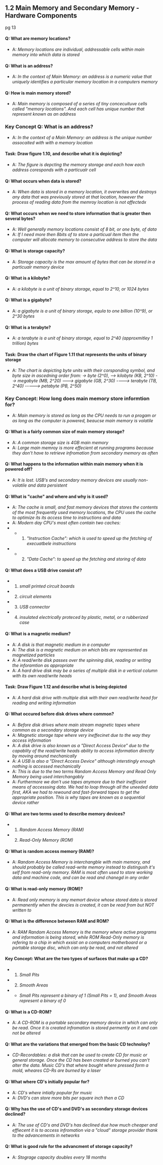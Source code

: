 ## 1.2 Main Memory and Secondary Memory - Hardware Components 

pg 13
#### Q: What are memory locations?
- A: *Memory locations are individual, addressable cells within main memory into which data is stored*

#### Q: What is an address?
- A: *In the context of Main Memory: an address is a numeric value that uniquely identifies a particular memory location in a computers memory*

#### Q: How is main memory stored?
- A: *Main memory is composed of a series of tiny concecuituve cells called "memory locations". And each cell has unique number that represent known as an address*

### Key Concept Q: What is an address?
- A: *In the context of a Main Memory: an address is the unique number assocaited with with a memory location*

#### Task: Draw figure 1.10, and describe what it is depicting?
- A: *The figure is depcting the memory storage and each how each address coresponds with a particualr cell*

#### Q: What occurs when data is stored?
- A: *When data is stored in a memory location, it overwrites and destroys any data that was previously stored at that location, however the process of reading data from the memroy location is not affectedx*


#### Q: What occurs when we need to store information that is greater then several bytes?
- A: *Well generally memory locations consist of 8 bit, or one byte, of data*
- A: *If I need more then 8bits of to store a particual item then the computer will allocate memory to consecutive address to store the data*

#### Q: What is storage capacity?
- A: *Storage capacity is the max amount of bytes that can be stored in a particualr memory device*

#### Q: What is a kilobyte?
- A: *a kilobyte is a unit of binary storage, equal to 2^10, or 1024 bytes*

#### Q: What is a gigabyte?
- A: *a gigabyte is a unit of binary storage, equla to one billion (10^9), or 2^30 bytes*

#### Q: What is a terabyte?
- A: *a terabyte is a unit of binary storage, equal to 2^40 (approxmitley 1 trillion) bytes*

#### Task: Draw the chart of Figure 1.11 that represents the units of binary storage
- A: *The chart is depicting byte units with their corsponding symbol, and byte size in ascedning order from:
 -> byte (2^0),
  --> kilobyte (KB, 2^10)
   --> megabyte (MB, 2^20)
    ---> gigabyte (GB, 2^30)
     ----> terabyte (TB, 2^40)
      -----> petabyte (PB, 2^50)*

### Key Concept: How long does main memory store informtion for?
- A: *Main memory is stored as long as the CPU needs to run a progam or as long as the computer is powered, beaucse main memory is volatile*

#### Q: What is a fairly common size of main memory storage?
- A: *A common storage size is 4GB main memory*
- A: *Large main memroy is more effecient at running programs because they don't have to retrieve infromation from secondary memory as often*

#### Q: What happens to the information within main memory when it is powered off?
- A: *It is lost. USB's and secondary memory devices are usually non-volatile and data persistent*


#### Q: What is "cache" and where and why is it used?
- A: *The cache is small, and fast memory devices that stores the contents of the most frequently used memory locations, the CPU uses the cache to optimize its its access time to instructions and data*
- A: *Modern day CPU's most often contain two caches:*
- - 1. *"Instruction Cache": which is used to speed up the fetching of execuatbele instructions*
- - 2. *"Data Cache":  to speed up the fetching and storing of data*


#### Q: What does a USB drive consist of?
- 1. *small printed circuit boards*
- 2. *circuit elements*
- 3. *USB connector*
- 4. *insulated electrically proteced by plastic, metal, or a rubberized case*

#### Q: What is a magnetic medium?
- A: *A disk is that magnetic medium in a computer*
- A: *The disk is a magnetic medium on which bits are represented as magnetized particles*
- A: *A read/write disk passes over the spinning disk, reading or writing the inforamtion as appropriate*
- A: *A hard drive disk may be a series of multiple disk in a vertical column with its own read/write heads*


#### Task: Draw Figure 1.12 and describe what is being depicted
- A: *A hard disk drive with multiple disk with their own read/write head for reading and writing information*


#### Q: What occured before disk drives where common?
- A: *Before disk drives where main stream magnetic tapes where common as a secondary storage device*
- A: *Magnetic storage tape where very ineffecinet due to the way they access information*
- A: *A disk drive is also known as a "Direct Access Device" due to the capablity of the read/write heads ability to access information directly by moving around mechanically*
- A: *A USB is also a "Direct Access Device" although interstingly enough nothing is accessed mechanically*
- A: *This is due to the two terms Random Access Memory and Read Only Memory being used interchangably*
- A: *Furthermore we don't use tapes anymore due to their inefficeint means of accesssing data. We had to loop through all the uneeded data first, AKA we had to rewound and fast-forward tapes to get the appropriate position. This is why tapes are known as a sequential device rather*


#### Q: What are two terms used to describe memory devices?
- 1. *Random Access Memory (RAM)*
- 2. *Read-Only Memory (ROM)*

#### Q: What is random access memory (RAM)?
- A: *Random Access Memory is interchangble with main memory, and should probably be called read-write memory instead to distingush it's self from read-only memory. RAM is most often used to store working data and machine code, and can be read and chanegd in any order*

#### Q: What is read-only memory (ROM)?
- A: *Read only memory is any memort device whose stored data is stored permanently when the devcies is created, it can be read from but NOT written to*

#### Q: What is the difference between RAM and ROM?
- A: *RAM Random Access Memory is the memory where active programs and information is being stored, while ROM Read-Only memory is refering to a chip in which exsist on a computers motherboard or a portable storage disc, which can only be read, and not altered*


#### Key Concept: What are the two types of surfaces that make up a CD?
- 1. *Small Pits*
- 2. *Smooth Areas*
- - *Small Pits represent a binary of 1 (Small Pits = 1), and Smooth Areas represent a binary of 0*


#### Q: What is a CD-ROM?
- A: *A CD-ROM is a portable secondary memory device in which can only be read. Once it is created infromation is stored permently on it and can not be altered*


#### Q: What are the variations that emerged from the basic CD technoloy?
- *CD-Recordables: a disk that can be used to create CD for music or general storage. Once the CD has been created or burned you can't alter the data. Music CD's that where bought where pressed form a mold, wheares CD-Rs are burned by a laser*

#### Q: What where CD's initially popular for?
- A: *CD's where intially popular for music*
- A: *DVD's can store more bits per square inch then a CD*


#### Q: Why has the use of CD's and DVD's as secondary storage devices declined?
- A: *The use of CD's and DVD's has declined due how much cheaper and effiecent it is to access infromation via a "cloud" storage provider thank to the advancements in networks*


#### Q: What is good rule for the advancment of storage capacity?
- A: *Stograge capacity doubles every 18 months*


